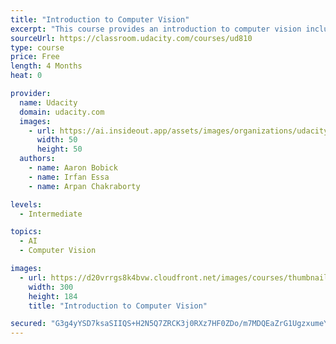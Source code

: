 ```yaml
---
title: "Introduction to Computer Vision"
excerpt: "This course provides an introduction to computer vision including fundamentals of image formation, camera imaging geometry, feature detection and matching, multiview geometry including stereo, motion estimation and tracking, and classification. We’ll develop basic methods for applications that include finding known models in images, depth recovery from stereo, camera calibration, image stabilization, automated alignment (e.g. panoramas), tracking, and action recognition. We focus less on the machine learning aspect of CV as that is really classification theory best learned in an ML course."
sourceUrl: https://classroom.udacity.com/courses/ud810
type: course
price: Free
length: 4 Months
heat: 0

provider:
  name: Udacity
  domain: udacity.com
  images:
    - url: https://ai.insideout.app/assets/images/organizations/udacity.com-50x50.jpg
      width: 50
      height: 50
  authors:
    - name: Aaron Bobick
    - name: Irfan Essa
    - name: Arpan Chakraborty

levels:
  - Intermediate

topics:
  - AI
  - Computer Vision

images:
  - url: https://d20vrrgs8k4bvw.cloudfront.net/images/courses/thumbnails/ud810_thumbnail.jpg
    width: 300
    height: 184
    title: "Introduction to Computer Vision"

secured: "G3g4yYSD7ksaSIIQS+H2N5Q7ZRCK3j0RXz7HF0ZDo/m7MDQEaZrG1UgzxumeYTRcoIRl2pHIDEzEwXCJ5khH0umVqYteM7sNc8jNPekHar/inKIVm5WGx5LSZdx9+p94xuLcT1GJUNYvGpxDTgc9D+yq8201IZ2FljThz0s763sSGt4HIDEv/UmTfUysLP6F0UexMmXmzKTCoRfn7PBSu8IHrXBqyC8VBFu96AwP19k3YIQCjoozOnoGVofno40JiYq8QKdjGmYWYJoyl41XKg==;OQwvwGYVI5lA8+PyVrFXYQ=="
---
```


